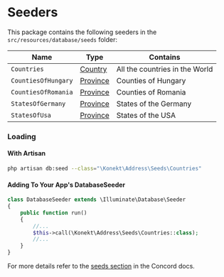 # Seeders

This package contains the following seeders in the `src/resources/database/seeds` folder:

| Name                | Type                    | Contains                       |
|---------------------|-------------------------|--------------------------------|
| `Countries`         | [Country](country.md)   | All the countries in the World |
| `CountiesOfHungary` | [Province](province.md) | Counties of Hungary            |
| `CountiesOfRomania` | [Province](province.md) | Counties of Romania            |
| `StatesOfGermany`   | [Province](province.md) | States of the Germany          |
| `StatesOfUsa`       | [Province](province.md) | States of the USA              |

### Loading

#### With Artisan

```bash
php artisan db:seed --class="\Konekt\Address\Seeds\Countries"
```

#### Adding To Your App's DatabaseSeeder

```php
class DatabaseSeeder extends \Illuminate\Database\Seeder
{
    public function run()
    {
        //...
        $this->call(\Konekt\Address\Seeds\Countries::class);
        //...
    }
} 
```

For more details refer to the [seeds section](https://artkonekt.github.io/concord/#/seeds) in the Concord docs.

